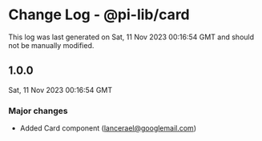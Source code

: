 # Change Log - @pi-lib/card

This log was last generated on Sat, 11 Nov 2023 00:16:54 GMT and should not be manually modified.

<!-- Start content -->

## 1.0.0

Sat, 11 Nov 2023 00:16:54 GMT

### Major changes

- Added Card component (lancerael@googlemail.com)
